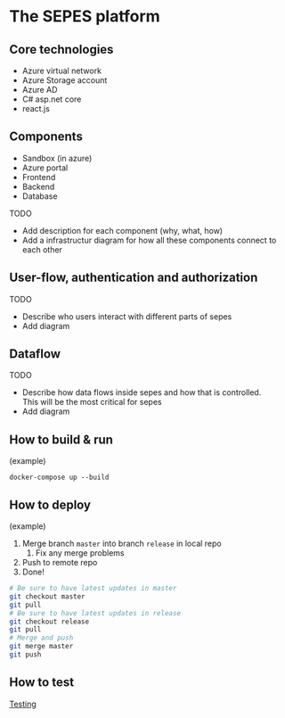 # The SEPES platform

## Core technologies

- Azure virtual network
- Azure Storage account
- Azure AD
- C# asp.net core
- react.js

## Components

- Sandbox (in azure)
- Azure portal
- Frontend
- Backend
- Database

TODO
- Add description for each component (why, what, how)   
- Add a infrastructur diagram for how all these components connect to each other

## User-flow, authentication and authorization

TODO
- Describe who users interact with different parts of sepes
- Add diagram

## Dataflow

TODO
- Describe how data flows inside sepes and how that is controlled.  
  This will be the most critical for sepes
- Add diagram

## How to build & run

(example)

`docker-compose up --build`

## How to deploy

(example)

1. Merge branch `master` into branch `release` in local repo
   1. Fix any merge problems
1. Push to remote repo
1. Done!

```sh
# Be sure to have latest updates in master
git checkout master
git pull
# Be sure to have latest updates in release
git checkout release
git pull
# Merge and push
git merge master
git push
```

## How to test

[Testing](./testing/)



